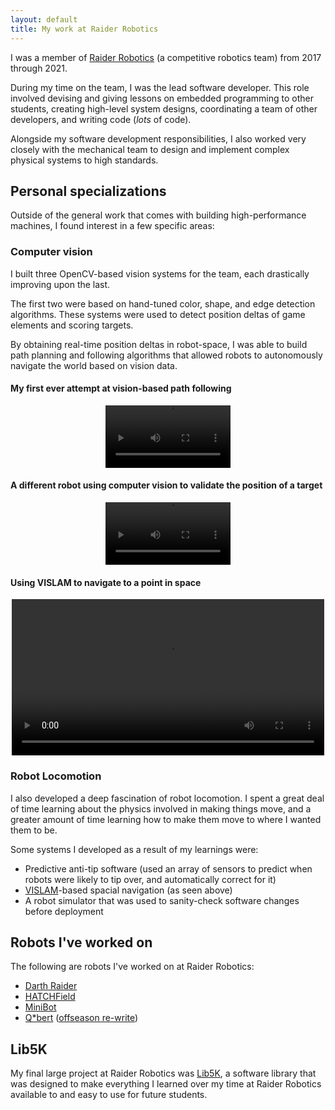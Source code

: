 ```yaml
---
layout: default
title: My work at Raider Robotics
---
```


I was a member of [Raider Robotics](https://raiderrobotics.org) (a competitive robotics team) from 2017 through 2021.

During my time on the team, I was the lead software developer. This role involved devising and giving lessons on embedded programming to other students, creating high-level system designs, coordinating a team of other developers, and writing code (*lots* of code).

Alongside my software development responsibilities, I also worked very closely with the mechanical team to design and implement complex physical systems to high standards.

## Personal specializations

Outside of the general work that comes with building high-performance machines, I found interest in a few specific areas:

### Computer vision

I built three OpenCV-based vision systems for the team, each drastically improving upon the last.

The first two were based on hand-tuned color, shape, and edge detection algorithms. These systems were used to detect position deltas of game elements and scoring targets.

By obtaining real-time position deltas in robot-space, I was able to build path planning and following algorithms that allowed robots to autonomously navigate the world based on vision data.

#### My first ever attempt at vision-based path following

<div style="max-width:200px;margin:auto;">
    <video controls style="width:100%">
        <source src="/assets/robotics/5024/vision_v1.mp4"  type="video/mp4">
        Your browser does not support the video tag.
    </video>
</div>

#### A different robot using computer vision to validate the position of a target

<div style="max-width:200px;margin:auto;">
    <video controls style="width:100%">
        <source src="/assets/robotics/5024/vision_v2.mp4"  type="video/mp4">
        Your browser does not support the video tag.
    </video>
</div>

#### Using VISLAM to navigate to a point in space

<div style="max-width:500px;margin:auto;">
    <video controls style="width:100%">
        <source src="/assets/robotics/5024/vision_v3.mp4"  type="video/mp4">
        Your browser does not support the video tag.
    </video>
</div>

### Robot Locomotion

I also developed a deep fascination of robot locomotion. I spent a great deal of time learning about the physics involved in making things move, and a greater amount of time learning how to make them move to where I wanted them to be.

Some systems I developed as a result of my learnings were:

- Predictive anti-tip software (used an array of sensors to predict when robots were likely to tip over, and automatically correct for it)
- [VISLAM](https://en.wikipedia.org/wiki/Simultaneous_localization_and_mapping)-based spacial navigation (as seen above)
- A robot simulator that was used to sanity-check software changes before deployment

## Robots I've worked on

The following are robots I've worked on at Raider Robotics:

- [Darth Raider](/robotics/5024/darth-raider)
- [HATCHField](https://github.com/frc5024/deepspace)
- [MiniBot](https://github.com/frc5024/uBase)
- [Q*bert](https://github.com/frc5024/powerup) ([offseason re-write](https://github.com/frc5024/PowerUp-Offseason))

## Lib5K

My final large project at Raider Robotics was [Lib5K](https://github.com/frc5024/lib5k), a software library that was designed to make everything I learned over my time at Raider Robotics available to and easy to use for future students.